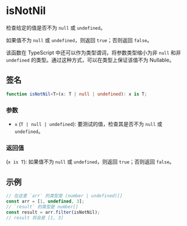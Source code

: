 # isNotNil

检查给定的值是否不为 `null` 或 `undefined`。

如果值不为 `null` 或 `undefined`，则返回 `true`；否则返回 `false`。

该函数在 TypeScript 中还可以作为类型谓词，将参数类型缩小为非 `null` 和非 `undefined` 的类型。通过这种方式，可以在类型上保证该值不为 Nullable。

## 签名

```typescript
function isNotNil<T>(x: T | null | undefined): x is T;
```

### 参数

- `x` (`T | null | undefined`): 要测试的值，检查其是否不为 `null` 或 `undefined`。

### 返回值

(`x is T`): 如果值不为 `null` 或 `undefined`，则返回 `true`；否则返回 `false`。

## 示例

```typescript
// 在这里 `arr` 的类型是 (number | undefined)[]
const arr = [1, undefined, 3];
// `result` 的类型是 number[]
const result = arr.filter(isNotNil);
// result 将会是 [1, 3]
```
